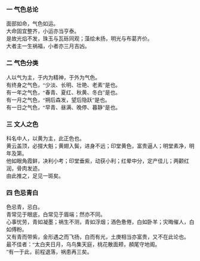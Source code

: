 <font face=楷体>

### 一 气色总论




面部如命，气色如运。  
大命固宜整齐，小运亦当亨泰。  
是故光焰不发，珠玉与瓦砾同观；藻绘未扬，明光与布葛齐价。  
大者主一生祸福，小者亦三月吉凶。  



### 二 气色分类




人以气为主，于内为精神，于外为气色。  
有终身之气色，“少淡、长明、壮艳、老素”是也。  
有一年之气色，“春青、夏红、秋黄、冬白”是也。  
有一月之气色，“朔后森发，望后隐跃”是也。  
有一日之气色，“早青、昼满、晚停、暮静”是也。  


### 三 文人之色




科名中人，以黄为主，此正色也。  
黄云盖顶，必掇大魁；黄翅入鬓，进身不远；印堂黄色，富贵逼人；明堂素净，明年及第。  
他如眼角霞鲜，决利小考；印堂垂紫，动获小利；红晕中分，定产佳儿；两颧红润，骨肉发迹。  
由此推之，足见一斑矣。  




### 四 色忌青白




色忌青，忌白。  
青常见于眼底，白常见于眉端；然亦不同。  
心事忧劳，青如凝墨；祸生不测，青如浮烟；酒色惫倦，白如卧羊；灾晦催人，白如傅粉。  
又有青而带紫，金形遇之而飞扬，白而有光，土庚相当亦富贵，又不在此论也。  
最不佳者：“太白夹日月，乌鸟集天庭，桃花散面颊，頳尾守地阁。  
”有一于此，前程退落，祸患再三矣。  


</font>